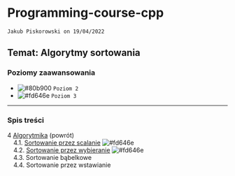 # Programming-course-cpp

`Jakub Piskorowski on 19/04/2022`

## Temat: Algorytmy sortowania

### Poziomy zaawansowania

- ![#80b900](https://via.placeholder.com/15/80b900/000000?text=+) `Poziom 2`
- ![#fd646e](https://via.placeholder.com/15/fd646e/000000?text=+) `Poziom 3`

---

### Spis treści

4 [Algorytmika](../README.md) (powrót) \
&emsp;4.1. [Sortowanie przez scalanie](2-4-1-sortowanie-przez-scalanie/README.md) ![#fd646e](https://via.placeholder.com/15/fd646e/000000?text=+) \
&emsp;4.2. [Sortowanie przez wybieranie](2-4-2-sortowanie-przez-wybieranie/README.md) ![#fd646e](https://via.placeholder.com/15/fd646e/000000?text=+) \
&emsp;4.3. Sortowanie bąbelkowe \
&emsp;4.4. Sortowanie przez wstawianie
